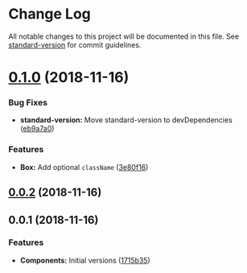 # Change Log

All notable changes to this project will be documented in this file. See [standard-version](https://github.com/conventional-changelog/standard-version) for commit guidelines.

<a name="0.1.0"></a>
# [0.1.0](https://github.com/rudeayelo/rude-ui/compare/v0.0.2...v0.1.0) (2018-11-16)


### Bug Fixes

* **standard-version:** Move standard-version to devDependencies ([eb9a7a0](https://github.com/rudeayelo/rude-ui/commit/eb9a7a0))


### Features

* **Box:** Add optional `className` ([3e80f16](https://github.com/rudeayelo/rude-ui/commit/3e80f16))



<a name="0.0.2"></a>
## [0.0.2](https://github.com/rudeayelo/rude-ui/compare/v0.0.1...v0.0.2) (2018-11-16)



<a name="0.0.1"></a>
## 0.0.1 (2018-11-16)


### Features

* **Components:** Initial versions ([1715b35](https://github.com/rudeayelo/rude-ui/commit/1715b35))
